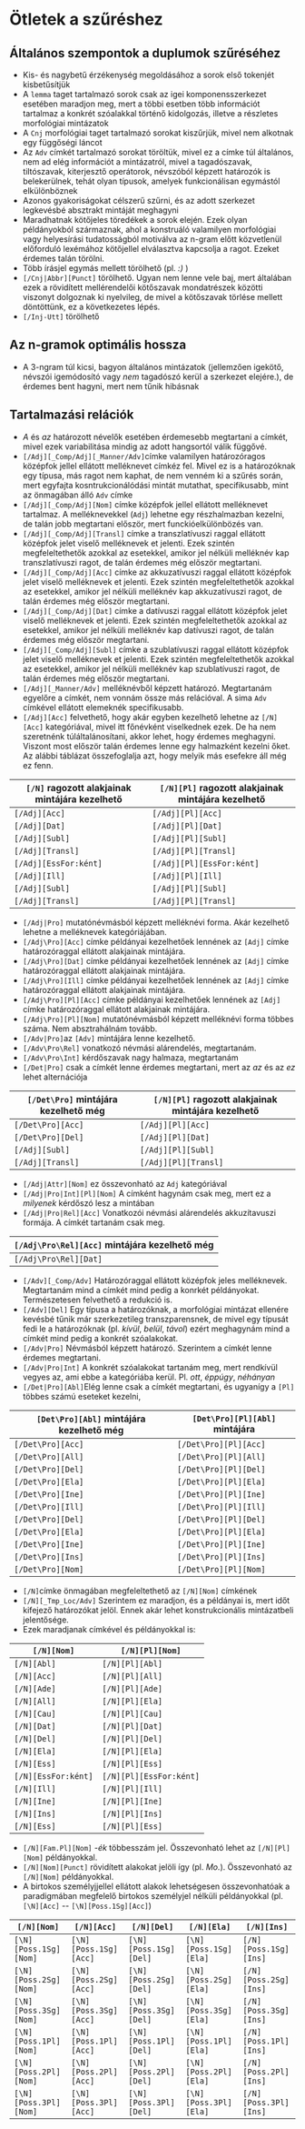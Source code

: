 # Ötletek a szűréshez

## Általános szempontok a duplumok szűréséhez


- Kis- és nagybetű érzékenység megoldásához a sorok első tokenjét kisbetűsítjük
- A `lemma` taget tartalmazó sorok csak az igei komponensszerkezet esetében
maradjon meg, mert a többi esetben több információt tartalmaz a konkrét szóalakkal
történő kidolgozás, illetve a részletes morfológiai mintázatok 
- A `Cnj` morfológiai taget tartalmazó sorokat kiszűrjük, mivel nem alkotnak egy
függőségi láncot
- Az `Adv` címkét tartalmazó sorokat töröltük, mivel ez a címke túl általános, 
nem ad elég információt a mintázatról, mivel a tagadószavak, tiltószavak, kiterjesztő
operátorok, névszóból képzett határozók is belekerülnek, tehát olyan típusok, amelyek
funkcionálisan egymástól elkülönböznek 
- Azonos gyakoriságokat célszerű szűrni, és az adott szerkezet legkevésbé absztrakt
mintáját meghagyni 
- Maradhatnak kötőjeles töredékek a sorok elején. Ezek olyan példányokból származnak,
ahol a konstruáló valamilyen morfológiai vagy helyesírási tudatosságból motiválva az n-gram előtt
közvetlenül előforduló lexémához kötőjellel elválasztva kapcsolja a ragot. Ezeket érdemes
talán törölni. 
- Több írásjel egymás mellett törölhető (pl. *:)* )
- `[/Cnj|Abbr][Punct]` törölhető. Ugyan nem lenne vele baj, mert általában ezek a rövidített 
mellérendelői kötőszavak mondatrészek közötti viszonyt dolgoznak ki nyelvileg, de mivel a kötőszavak
törlése mellett döntöttünk, ez a következetes lépés. 
- `[/Inj-Utt]` törölhető

## Az n-gramok optimális hossza

- A 3-ngram túl kicsi, bagyon általános mintázatok (jellemzően igekötő, névszói 
igemódosító vagy *nem* tagadószó kerül a szerkezet elejére.), de érdemes bent hagyni, 
mert nem tűnik hibásnak


## Tartalmazási relációk 
- *A* és *az* határozott névelők esetében érdemesebb megtartani a címkét, mivel ezek
variabilitása mindig az adott hangsortól válik függővé. 
- `[/Adj][_Comp/Adj][_Manner/Adv]`címke valamilyen határozóragos középfok jellel ellátott melléknevet
címkéz fel. Mivel ez is a határozóknak egy típusa, más ragot nem kaphat, de nem venném ki a szűrés során,
mert egyfajta kosntrukcionálódási mintát mutathat, specifikusabb, mint az önmagában álló `Adv` címke
- `[/Adj][_Comp/Adj][Nom]` címke középfok jellel ellátott melléknevet tartalmaz. A melléknevekkel (`Adj`)
lehetne egy részhalmazban kezelni, de talán jobb megtartani először, mert funckióelkülönbözés van. 
- `[/Adj][_Comp/Adj][Transl]` címke a transzlatívuszi raggal ellátott középfok jelet viselő melléknevek
et jelenti. Ezek szintén megfeleltethetők azokkal az esetekkel, amikor jel nélküli melléknév kap
transzlatívuszi ragot, de talán érdemes még először megtartani.
- `[/Adj][_Comp/Adj][Acc]` címke az akkuzatívuszi raggal ellátott középfok jelet viselő melléknevek
et jelenti. Ezek szintén megfeleltethetők azokkal az esetekkel, amikor jel nélküli melléknév kap
akkuzatívuszi ragot, de talán érdemes még először megtartani.
- `[/Adj][_Comp/Adj][Dat]` címke a datívuszi raggal ellátott középfok jelet viselő melléknevek
et jelenti. Ezek szintén megfeleltethetők azokkal az esetekkel, amikor jel nélküli melléknév kap
datívuszi ragot, de talán érdemes még először megtartani.
- `[/Adj][_Comp/Adj][Subl]` címke a szublatívuszi raggal ellátott középfok jelet viselő melléknevek
et jelenti. Ezek szintén megfeleltethetők azokkal az esetekkel, amikor jel nélküli melléknév kap
szublatívuszi ragot, de talán érdemes még először megtartani.
- `[/Adj][_Manner/Adv]` melléknévből képzett határozó. Megtartanám egyelőre a címkét, nem vonnám össze más 
relációval. A sima `Adv` címkével ellátott elemeknék specifikusabb.
- `[/Adj][Acc]` felvethető, hogy akár egyben kezelhető lehetne az `[/N][Acc]` kategóriával, mivel itt
főnévként viselkednek ezek. De ha nem szeretnénk túláltalánosítani, akkor lehet, hogy érdemes meghagyni. 
Viszont most először talán érdemes lenne egy halmazként kezelni őket. Az alábbi táblázat összefoglalja azt, 
hogy melyik más esefekre áll még ez fenn. 

| `[/N]` ragozott alakjainak mintájára kezelhető | `[/N][Pl]` ragozott alakjainak mintájára kezelhető |
|------------------------------------------------|----------------------------------------------------|
| `[/Adj][Acc]`                                  | `[/Adj][Pl][Acc]`                                  |
| `[/Adj][Dat]`                                  | `[/Adj][Pl][Dat]`                                  |
| `[/Adj][Subl]`                                 | `[/Adj][Pl][Subl]`                                 |
| `[/Adj][Transl]`                               | `[/Adj][Pl][Transl]`                               |
| `[/Adj][EssFor:ként]`                          | `[/Adj][Pl][EssFor:ként]`                          |
| `[/Adj][Ill]`                                  | `[/Adj][Pl][Ill]`                                  |
| `[/Adj][Subl]`                                 | `[/Adj][Pl][Subl]`                                 |
| `[/Adj][Transl]`                               | `[/Adj][Pl][Transl]`                               |

- `[/Adj|Pro]` mutatónévmásból képzett melléknévi forma. Akár kezelhető lehetne a melléknevek kategóriájában.
- `[/Adj\Pro][Acc]` címke példányai kezelhetőek lennének az `[Adj]` címke határozóraggal ellátott alakjainak
mintájára.
- `[/Adj\Pro][Dat]` címke példányai kezelhetőek lennének az `[Adj]` címke határozóraggal ellátott alakjainak
mintájára.
- `[/Adj\Pro][Ill]` címke példányai kezelhetőek lennének az `[Adj]` címke határozóraggal ellátott alakjainak
mintájára.
- `[/Adj\Pro][Pl][Acc]` címke példányai kezelhetőek lennének az `[Adj]` címke határozóraggal ellátott alakjainak
mintájára.
- `[/Adj\Pro][Pl][Nom]` mutatónévmásból képzett melléknévi forma többes száma. Nem absztrahálnám tovább. 
- `[/Adv|Pro]`az `[Adv]` mintájára lenne kezelhető.
- `[/Adv\Pro\Rel]` vonatkozó névmási alárendelés, megtartanám.                     
- `[/Adv\Pro\Int]` kérdőszavak nagy halmaza, megtartanám
- `[/Det|Pro]` csak a címkét lenne érdemes megtartani, mert az *az* és az *ez* lehet alternációja

| `[/Det\Pro]` mintájára kezelhető még | `[/N][Pl]` ragozott alakjainak mintájára kezelhető |
|-------------------------------------|----------------------------------------------------|
| `[/Det\Pro][Acc]`                   | `[/Adj][Pl][Acc]`                                  |
| `[/Det\Pro][Del]`                   | `[/Adj][Pl][Dat]`                                  |
| `[/Adj][Subl]`                      | `[/Adj][Pl][Subl]`                                 |
| `[/Adj][Transl]`                    | `[/Adj][Pl][Transl]`                               |

- `[/Adj|Attr][Nom]` ez összevonható az `Adj` kategóriával
- `[/Adj|Pro|Int][Pl][Nom]` A címként hagynám csak meg, mert ez a *milyenek* kérdőszó lesz a mintában
- `[/Adj|Pro|Rel][Acc]` Vonatkozói névmási alárendelés akkuzítavuszi formája. A címkét tartanám csak meg.

| `[/Adj\Pro\Rel][Acc]` mintájára kezelhető még |
|-----------------------------------------------|
| `[/Adj\Pro\Rel][Dat]`                         | 

- `[/Adv][_Comp/Adv]` Határozóraggal ellátott középfok jeles melléknevek. Megtartanám mind a címkét mind
pedig a konrkét példányokat. Természetesen felvethető a redukció is.
- `[/Adv][Del]` Egy típusa a határozóknak, a morfológiai mintázat ellenére kevésbé tűnik már szerkezetileg
transzparensnek, de mivel egy típusát fedi le a határozóknak (pl. *kívül*, *belül*, *távol*) ezért
meghagynám mind a címkét mind pedig a konkrét szóalakokat. 
- `[/Adv|Pro]` Névmásból képzett határozó. Szerintem a címkét lenne érdemes megtartani. 
- `[/Adv|Pro|Int]` A konkrét szóalakokat tartanám meg, mert rendkívül vegyes az, ami ebbe a kategóriába
kerül. Pl. *ott*, *éppúgy*, *néhányan*
- `[/Det|Pro][Abl]`Elég lenne csak a címkét megtartani, és ugyanígy a `[Pl]` többes számú eseteket
kezelni,

| `[Det\Pro][Abl]` mintájára kezelhető még | `[Det\Pro][Pl][Abl]` mintájára |
|------------------------------------------|--------------------------------|
| `[/Det\Pro][Acc]`                        | `[/Det\Pro][Pl][Acc]`          |
| `[/Det\Pro][All]`                        | `[/Det\Pro][Pl][All]`          |
| `[/Det\Pro][Del]`                        | `[/Det\Pro][Pl][Del]`          |
| `[/Det\Pro][Ela]`                        | `[/Det\Pro][Pl][Ela]`          |
| `[/Det\Pro][Ine]`                        | `[/Det\Pro][Pl][Ine]`          |
| `[/Det\Pro][Ill]`                        | `[/Det\Pro][Pl][Ill]`          |
| `[/Det\Pro][Del]`                        | `[/Det\Pro][Pl][Del]`          |
| `[/Det\Pro][Ela]`                        | `[/Det\Pro][Pl][Ela]`          |
| `[/Det\Pro][Ine]`                        | `[/Det\Pro][Pl][Ine]`          |
| `[/Det\Pro][Ins]`                        | `[/Det\Pro][Pl][Ins]`          |
| `[/Det\Pro][Nom]`                        | `[/Det\Pro][Pl][Nom]`          | 

- `[/N]`címke önmagában megfeleltethető az `[/N][Nom]` címkének
- `[/N][_Tmp_Loc/Adv]` Szerintem ez maradjon, és a példányai is, mert időt kifejező határozókat jelöl.
Ennek akár lehet konstrukcionális mintázatbeli jelentősége. 
- Ezek maradjanak címkével és példányokkal is: 

| `[/N][Nom]`         | `[/N][Pl][Nom]`         |
|---------------------|-------------------------|
| `[/N][Abl]`         | `[/N][Pl][Abl]`         |
| `[/N][Acc]`         | `[/N][Pl][All]`         |
| `[/N][Ade]`         | `[/N][Pl][Ade]`         |
| `[/N][All]`         | `[/N][Pl][Ela]`         |
| `[/N][Cau]`         | `[/N][Pl][Cau]`         |
| `[/N][Dat]`         | `[/N][Pl][Dat]`         |
| `[/N][Del]`         | `[/N][Pl][Del]`         |
| `[/N][Ela]`         | `[/N][Pl][Ela]`         |
| `[/N][Ess]`         | `[/N][Pl][Ess]`         |
| `[/N][EssFor:ként]` | `[/N][Pl][EssFor:ként]` |
| `[/N][Ill]`         | `[/N][Pl][Ill]`         | 
| `[/N][Ine]`         | `[/N][Pl][Ine]`         |
| `[/N][Ins]`         | `[/N][Pl][Ins]`         |
| `[/N][Ess]`         | `[/N][Pl][Ess]`         |

- `[/N][Fam.Pl][Nom]` -*ék* többesszám jel. Összevonható lehet az `[/N][Pl][Nom]` példányokkal.  
- `[/N][Nom][Punct]` rövidített alakokat jelöli így (pl. *Mo.*). Összevonható az `[/N][Nom]`
példányokkal. 
- A birtokos személyjjellel ellátott alakok lehetségesen összevonhatóak a paradigmában megfelelő 
birtokos személyjel nélküli példányokkal (pl. `[\N][Acc]` -- `[\N][Poss.1Sg][Acc]`)

| `[/N][Nom]`           | `[/N][Acc]`             | `[/N][Del]`           | `[/N][Ela]`           | `[/N][Ins]`           |
|-----------------------|-------------------------|-----------------------|-----------------------|-----------------------|
| `[\N][Poss.1Sg][Nom]` | `[\N][Poss.1Sg][Acc]`   | `[\N][Poss.1Sg][Del]` | `[\N][Poss.1Sg][Ela]` | `[/N][Poss.1Sg][Ins]` |
| `[\N][Poss.2Sg][Nom]` | `[\N][Poss.2Sg][Acc]`   | `[\N][Poss.2Sg][Del]` | `[\N][Poss.2Sg][Ela]` | `[/N][Poss.2Sg][Ins]` |
| `[\N][Poss.3Sg][Nom]` | `[\N][Poss.3Sg][Acc]`   | `[\N][Poss.3Sg][Del]` | `[\N][Poss.3Sg][Ela]` | `[/N][Poss.3Sg][Ins]` |
| `[\N][Poss.1Pl][Nom]` | `[\N][Poss.1Pl][Acc]`   | `[\N][Poss.1Pl][Del]` | `[\N][Poss.1Pl][Ela]` | `[/N][Poss.1Pl][Ins]` |
| `[\N][Poss.2Pl][Nom]` | `[\N][Poss.2Pl][Acc]`   | `[\N][Poss.2Pl][Del]` | `[\N][Poss.2Pl][Ela]` | `[/N][Poss.2Pl][Ins]` |
| `[\N][Poss.3Pl][Nom]` | `[\N][Poss.3Pl][Acc]`   | `[\N][Poss.3Pl][Del]` | `[\N][Poss.3Pl][Ela]` | `[/N][Poss.3Pl][Ins]` |


